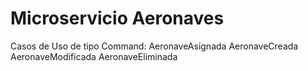 # Microservicio Aeronaves


Casos de Uso de tipo Command:
AeronaveAsignada
AeronaveCreada
AeronaveModificada
AeronaveEliminada

